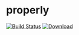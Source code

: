 # properly
[![Build Status](https://travis-ci.org/fthomas/properly.svg?branch=master)](https://travis-ci.org/fthomas/properly)
[![Download](https://api.bintray.com/packages/fthomas/maven/properly/images/download.svg)](https://bintray.com/fthomas/maven/properly/_latestVersion)
